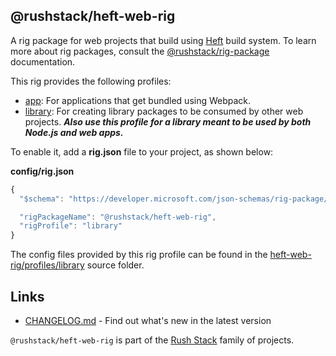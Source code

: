 ## @rushstack/heft-web-rig

A rig package for web projects that build using [Heft](https://www.npmjs.com/package/@rushstack/heft)
build system.  To learn more about rig packages, consult the
[@rushstack/rig-package](https://www.npmjs.com/package/@rushstack/rig-package) documentation.

This rig provides the following profiles:

- [app](./profiles/app/): For applications that get bundled using Webpack.
- [library](./profiles/library/): For creating library packages to be consumed by other web projects.  ***Also use this profile for a library meant to be used by both Node.js and web apps.***


To enable it, add a **rig.json** file to your project, as shown below:

**config/rig.json**
```js
{
  "$schema": "https://developer.microsoft.com/json-schemas/rig-package/rig.schema.json",

  "rigPackageName": "@rushstack/heft-web-rig",
  "rigProfile": "library"
}
```

The config files provided by this rig profile can be found in the [heft-web-rig/profiles/library](
https://github.com/microsoft/rushstack/tree/main/rigs/heft-web-rig/profiles/library) source folder.


## Links

- [CHANGELOG.md](
  https://github.com/microsoft/rushstack/blob/main/rigs/heft-web-rig/CHANGELOG.md) - Find
  out what's new in the latest version

`@rushstack/heft-web-rig` is part of the [Rush Stack](https://rushstack.io/) family of projects.
